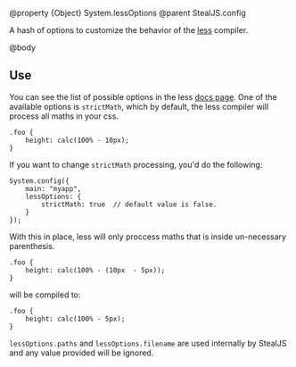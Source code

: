 @property {Object} System.lessOptions
@parent StealJS.config

A hash of options to customize the behavior of the [less](http://lesscss.org/usage/index.html#command-line-usage-options) compiler.

@body

## Use

You can see the list of possible options in the less [docs page](http://lesscss.org/usage/index.html#command-line-usage-options). One of the available options is `strictMath`, which by default, the less compiler will process all maths in your css.

```
.foo {
    height: calc(100% - 10px);
}
```

If you want to change `strictMath` processing, you'd do the following:

```
System.config({
    main: "myapp",
    lessOptions: {
        strictMath: true  // default value is false.
    }
});
```

With this in place, less will only proccess maths that is inside un-necessary parenthesis.

```
.foo {
    height: calc(100% - (10px  - 5px));
}
```

will be compiled to:

```
.foo {
    height: calc(100% - 5px);
}
```

`lessOptions.paths` and `lessOptions.filename` are used internally by StealJS and any value
provided will be ignored.
